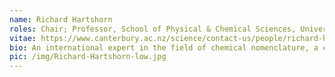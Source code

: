 ```yaml
---
name: Richard Hartshorn
roles: Chair; Professor, School of Physical & Chemical Sciences, University of Canterbury; CODATA Executive Committeel; IUPAC Secretary General
vitae: https://www.canterbury.ac.nz/science/contact-us/people/richard-hartshorn.html
bio: An international expert in the field of chemical nomenclature, a consultant for chemistry educators and textbook authors around the world. Passionate about science outreach. Research interests include anti-cancer drug design and systems of photoactivated delivery.
pic: /img/Richard-Hartshorn-low.jpg
---
```

